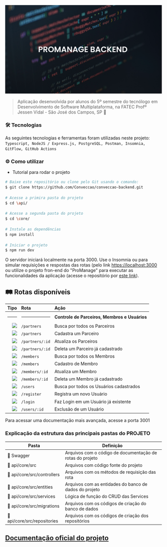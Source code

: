 <img src = "https://github.com/ProManage-FatecSJC/pro-manager-documentation/blob/main/Back-end.png">

> Aplicação desenvolvida por alunos do 5º semestre do tecnólogo em Desenvolvimento de Software Multiplataforma, na FATEC Profº Jessen Vidal - São José dos Campos, SP :rocket:

### :hammer_and_wrench: Tecnologias

As seguintes tecnologias e ferramentas foram utilizadas neste projeto: `Typescript, NodeJS / Express.js, PostgreSQL, Postman, Insomnia, GitFlow, GitHub Actions`

### :gear: Como utilizar

<!-- Para consumir esta API, é preciso seguir o passo a passo abaixo ou utilizar a URL do serviço em nuvem (através deste link: [https://help-duck-tickets.herokuapp.com/tickets/](https://help-duck-tickets.herokuapp.com/tickets/)). -->

- Tutorial para rodar o projeto

```bash
# Baixe este repositório ou clone pelo Git usando o comando:
$ git clone https://github.com/Conveccao/conveccao-backend.git

# Acesse a primira pasta do projeto
$ cd \api/

# Acesse a segunda pasta do projeto
$ cd \core/

# Instale as dependências
$ npm install

# Iniciar o projeto
$ npm run dev


```
O servidor iniciará localmente na porta 3000. Use o Insomnia ou para simular requisições e respostas das rotas (pelo link [https://localhost:3000]((https://localhost:3000)) ou utilize o projeto fron-end do "ProManage" para executar as funcionalidades da aplicação (acesse o repositório por [este link](https://github.com/Conveccao/conveccao-frontend)).

## :railway_track: Rotas disponíveis
 


<div>
  
|                                                                    Tipo | Rota                                 | Ação                            |
| ----------------------------------------------------------------------: | :----------------------------------- | :------------------------------ |
|   <hr>                                                                  | <hr>                                 | **Controle de Parceiros, Membros e Usuários**|
| [![](https://img.shields.io/badge/GET-2E8B57?style=for-the-badge)]() | `/partners` | Busca por todos os Parceiros|
| [![](https://img.shields.io/badge/POST-4682B4?style=for-the-badge)]() | `/partners` | Cadastra um Parceiro|
| [![](https://img.shields.io/badge/PUT-9370DB?style=for-the-badge)]() | `/partners/:id`| Atualiza os Parceiros |
| [![](https://img.shields.io/badge/DELETE-CD853F?style=for-the-badge)]() | `/partners/:id` | Deleta um Parceiro já cadastrado|
| [![](https://img.shields.io/badge/GET-2E8B57?style=for-the-badge)]() | `/members`| Busca por todos os Membros |
| [![](https://img.shields.io/badge/POST-4682B4?style=for-the-badge)]() | `/members` | Cadastro de Membro |
| [![](https://img.shields.io/badge/PUT-9370DB?style=for-the-badge)]() | `/members/:id`| Atualiza um Membro |
| [![](https://img.shields.io/badge/DELETE-CD853F?style=for-the-badge)]() | `/members/:id`| Deleta um Membro já cadastrado | 
| [![](https://img.shields.io/badge/GET-2E8B57?style=for-the-badge)]() | `/users`| Busca por todos os Usuários cadastrados |
| [![](https://img.shields.io/badge/POST-4682B4?style=for-the-badge)]() | `/register`| Registra um novo Usuário |
| [![](https://img.shields.io/badge/POST-4682B4?style=for-the-badge)]() | `/login`| Faz Login em um Usuário já existente | 
| [![](https://img.shields.io/badge/DELETE-CD853F?style=for-the-badge)]() | `/users/:id`| Exclusão de um Usuário |

  
 
Para acessar uma documentação mais avançada, acesse a porta 3001
  
</div>

### Explicação da estrutura das principais pastas do PROJETO

| Pasta                                                       | Definição                                                                       |
| ----------------------------------------------------------- | ------------------------------------------------------------------------------- |
| :open_file_folder: Swagger                                     | Arquivos com o código de documentação de rotas do projeto                                          |
| :open_file_folder: api/core/src                               | Arquivos com código fonte do projeto |
| :open_file_folder: api/core/src/controllers                          | Arquivos com os métodos de requisição das rota|
| :open_file_folder: api/core/src/entities                             | Arquivos com as entidades do banco de dados do projeto|
| :open_file_folder: api/core/src/services                             | Lógica de função do CRUD das Services|
| :open_file_folder: api/core/src/migrations | Arquivos com os códigos de criação do banco de dados |
| :open_file_folder: api/core/src/repositories | Arquivos com os códigos de criação dos repositórios |




## [Documentação oficial do projeto](https://github.com/ProManage-FatecSJC/pro-manager-documentation)

<br>
